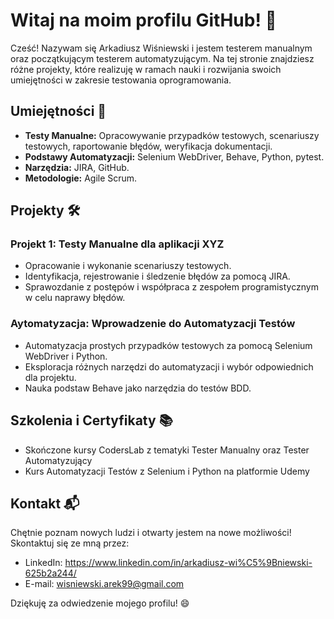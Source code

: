 # Witaj na moim profilu GitHub! 👋

Cześć! Nazywam się Arkadiusz Wiśniewski i jestem testerem manualnym oraz początkującym testerem automatyzującym. Na tej stronie znajdziesz różne projekty, które realizuję w ramach nauki i rozwijania swoich umiejętności w zakresie testowania oprogramowania.

## Umiejętności 💪

- **Testy Manualne:** Opracowywanie przypadków testowych, scenariuszy testowych, raportowanie błędów, weryfikacja dokumentacji.
- **Podstawy Automatyzacji:** Selenium WebDriver, Behave, Python, pytest.
- **Narzędzia:** JIRA, GitHub.
- **Metodologie:** Agile Scrum.

## Projekty 🛠️

### Projekt 1: Testy Manualne dla aplikacji XYZ
- Opracowanie i wykonanie scenariuszy testowych.
- Identyfikacja, rejestrowanie i śledzenie błędów za pomocą JIRA.
- Sprawozdanie z postępów i współpraca z zespołem programistycznym w celu naprawy błędów.

### Aytomatyzacja: Wprowadzenie do Automatyzacji Testów
- Automatyzacja prostych przypadków testowych za pomocą Selenium WebDriver i Python.
- Eksploracja różnych narzędzi do automatyzacji i wybór odpowiednich dla projektu.
- Nauka podstaw Behave jako narzędzia do testów BDD.


## Szkolenia i Certyfikaty 📚

- Skończone kursy CodersLab z tematyki Tester Manualny oraz Tester Automatyzujący
- Kurs Automatyzacji Testów z Selenium i Python na platformie Udemy

## Kontakt 📬

Chętnie poznam nowych ludzi i otwarty jestem na nowe możliwości! Skontaktuj się ze mną przez:
- LinkedIn: https://www.linkedin.com/in/arkadiusz-wi%C5%9Bniewski-625b2a244/
- E-mail: wisniewski.arek99@gmail.com	

Dziękuję za odwiedzenie mojego profilu! 😄
